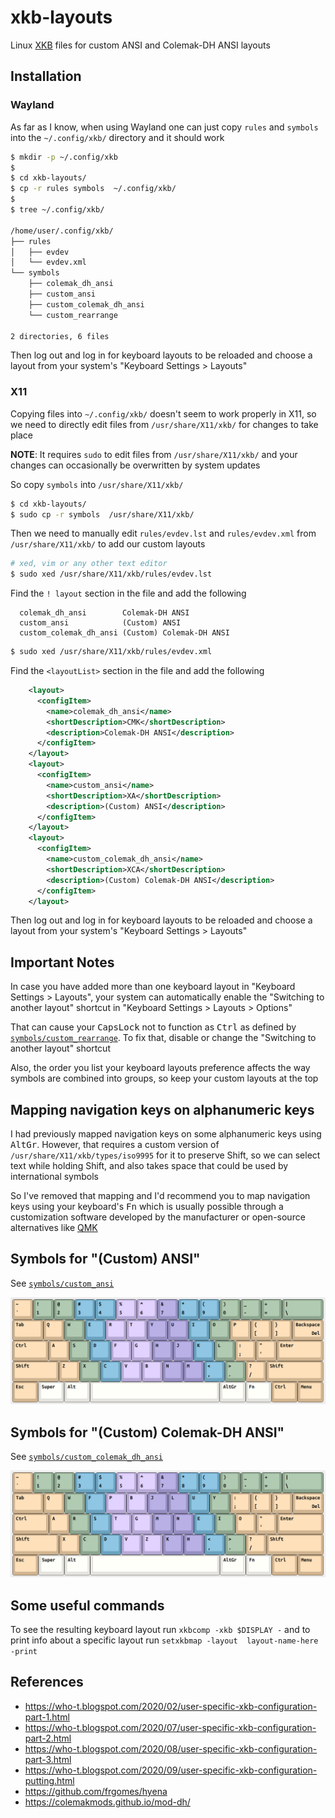 # xkb-layouts

Linux [XKB](https://en.wikipedia.org/wiki/X_keyboard_extension) files
for custom ANSI and Colemak-DH ANSI layouts

## Installation

### Wayland

As far as I know, when using Wayland one can just copy `rules` and `symbols`
into the `~/.config/xkb/` directory and it should work

```sh
$ mkdir -p ~/.config/xkb
$
$ cd xkb-layouts/
$ cp -r rules symbols  ~/.config/xkb/
$
$ tree ~/.config/xkb/

/home/user/.config/xkb/
├── rules
│   ├── evdev
│   └── evdev.xml
└── symbols
    ├── colemak_dh_ansi
    ├── custom_ansi
    ├── custom_colemak_dh_ansi
    └── custom_rearrange

2 directories, 6 files
```

Then log out and log in for keyboard layouts to be reloaded and choose a layout
from your system's "Keyboard Settings > Layouts"

### X11

Copying files into `~/.config/xkb/` doesn't seem to work properly in X11, so we
need to directly edit files from `/usr/share/X11/xkb/` for changes to take place

__NOTE__: It requires `sudo` to edit files from `/usr/share/X11/xkb/` and your
changes can occasionally be overwritten by system updates

So copy `symbols` into `/usr/share/X11/xkb/`

```sh
$ cd xkb-layouts/
$ sudo cp -r symbols  /usr/share/X11/xkb/
```

Then we need to manually edit `rules/evdev.lst` and `rules/evdev.xml` from
`/usr/share/X11/xkb/` to add our custom layouts

```sh
# xed, vim or any other text editor
$ sudo xed /usr/share/X11/xkb/rules/evdev.lst
```

Find the `! layout` section in the file and add the following

```
  colemak_dh_ansi        Colemak-DH ANSI
  custom_ansi            (Custom) ANSI
  custom_colemak_dh_ansi (Custom) Colemak-DH ANSI
```

```sh
$ sudo xed /usr/share/X11/xkb/rules/evdev.xml
```

Find the `<layoutList>` section in the file and add the following

```xml
    <layout>
      <configItem>
        <name>colemak_dh_ansi</name>
        <shortDescription>CMK</shortDescription>
        <description>Colemak-DH ANSI</description>
      </configItem>
    </layout>
    <layout>
      <configItem>
        <name>custom_ansi</name>
        <shortDescription>XA</shortDescription>
        <description>(Custom) ANSI</description>
      </configItem>
    </layout>
    <layout>
      <configItem>
        <name>custom_colemak_dh_ansi</name>
        <shortDescription>XCA</shortDescription>
        <description>(Custom) Colemak-DH ANSI</description>
      </configItem>
    </layout>
```

Then log out and log in for keyboard layouts to be reloaded and choose a layout
from your system's "Keyboard Settings > Layouts"

## Important Notes

In case you have added more than one keyboard layout in "Keyboard Settings > Layouts",
your system can automatically enable the "Switching to another layout" shortcut
in "Keyboard Settings > Layouts > Options"

That can cause your <kbd>CapsLock</kbd> not to function as <kbd>Ctrl</kbd> as
defined by [`symbols/custom_rearrange`](symbols/custom_rearrange). To fix that,
disable or change the "Switching to another layout" shortcut

Also, the order you list your keyboard layouts preference affects the way
symbols are combined into groups, so keep your custom layouts at the top

## Mapping navigation keys on alphanumeric keys

I had previously mapped navigation keys on some alphanumeric keys using <kbd>AltGr</kbd>.
However, that requires a custom version of `/usr/share/X11/xkb/types/iso9995`
for it to preserve Shift, so we can select text while holding Shift, and also
takes space that could be used by international symbols

So I've removed that mapping and I'd recommend you to map navigation keys using
your keyboard's <kbd>Fn</kbd> which is usually possible through a customization
software developed by the manufacturer or open-source alternatives like
[QMK](https://qmk.fm/)

## Symbols for "(Custom) ANSI"

See [`symbols/custom_ansi`](symbols/custom_ansi)

![Illustrative picture of "(Custom) ANSI"](assets/custom_ansi.png)

## Symbols for "(Custom) Colemak-DH ANSI"

See [`symbols/custom_colemak_dh_ansi`](symbols/custom_colemak_dh_ansi)

![Illustrative picture of "(Custom) Colemak-DH ANSI"](assets/custom_colemak_dh_ansi.png)

## Some useful commands

To see the resulting keyboard layout run `xkbcomp -xkb $DISPLAY -` and to print
info about a specific layout run `setxkbmap -layout  layout-name-here  -print`

## References

- https://who-t.blogspot.com/2020/02/user-specific-xkb-configuration-part-1.html
- https://who-t.blogspot.com/2020/07/user-specific-xkb-configuration-part-2.html
- https://who-t.blogspot.com/2020/08/user-specific-xkb-configuration-part-3.html
- https://who-t.blogspot.com/2020/09/user-specific-xkb-configuration-putting.html
- https://github.com/frgomes/hyena
- https://colemakmods.github.io/mod-dh/
